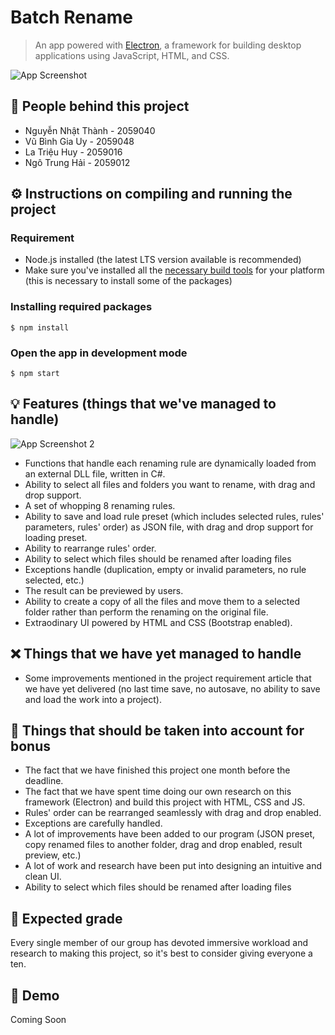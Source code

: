 # Batch Rename
> An app powered with [Electron](https://www.electronjs.org/), a framework for building desktop applications using JavaScript, HTML, and CSS.

![App Screenshot](https://scontent.fsgn5-8.fna.fbcdn.net/v/t1.15752-9/260902156_1475669992851348_4585694398908888505_n.png?_nc_cat=109&ccb=1-5&_nc_sid=ae9488&_nc_ohc=SelIewRS_V0AX_E1t1x&_nc_ht=scontent.fsgn5-8.fna&oh=2cc025cd368632fa5482d67233910948&oe=61C457F0)
## :construction_worker: People behind this project
- Nguyễn Nhật Thành - 2059040
- Vũ Bình Gia Uy - 2059048
- La Triệu Huy - 2059016
- Ngô Trung Hải - 2059012
## :gear: Instructions on compiling and running the project
### Requirement
- Node.js installed (the latest LTS version available is recommended)
- Make sure you've installed all the [necessary build tools](https://github.com/TooTallNate/node-gyp#installation) for your platform (this is necessary to install some of the packages)
### Installing required packages
```
$ npm install
```
### Open the app in development mode
```
$ npm start
```
## :bulb: Features (things that we've managed to handle)
![App Screenshot 2](https://scontent.fsgn5-11.fna.fbcdn.net/v/t1.15752-9/260652414_3064599633860991_6693445823089027386_n.png?_nc_cat=111&ccb=1-5&_nc_sid=ae9488&_nc_ohc=LAdcJlEBhyoAX_4Zh0j&_nc_ht=scontent.fsgn5-11.fna&oh=83923d550a7e0223c01e8eccccc2ed78&oe=61C41BDF)
- Functions that handle each renaming rule are dynamically loaded from an external DLL file, written in C#.
- Ability to select all files and folders you want to rename, with drag and drop support.
- A set of whopping 8 renaming rules.
- Ability to save and load rule preset (which includes selected rules, rules' parameters, rules' order) as JSON file, with drag and drop support for loading preset.
- Ability to rearrange rules' order.
- Ability to select which files should be renamed after loading files
- Exceptions handle (duplication, empty or invalid parameters, no rule selected, etc.)
- The result can be previewed by users.
- Ability to create a copy of all the files and move them to a selected folder rather than perform the renaming on the original file.
- Extraodinary UI powered by HTML and CSS (Bootstrap enabled).
## :x: Things that we have yet managed to handle
- Some improvements mentioned in the project requirement article that we have yet delivered (no last time save, no autosave, no ability to save and load the work into a project).
## :100: Things that should be taken into account for bonus
- The fact that we have finished this project one month before the deadline.
- The fact that we have spent time doing our own research on this framework (Electron) and build this project with HTML, CSS and JS.
- Rules' order can be rearranged seamlessly with drag and drop enabled.
- Exceptions are carefully handled.
- A lot of improvements have been added to our program (JSON preset, copy renamed files to another folder, drag and drop enabled, result preview, etc.)
- A lot of work and research have been put into designing an intuitive and clean UI.
- Ability to select which files should be renamed after loading files
## :100: Expected grade
Every single member of our group has devoted immersive workload and research to making this project, so it's best to consider giving everyone a ten.
## :rocket: Demo
Coming Soon